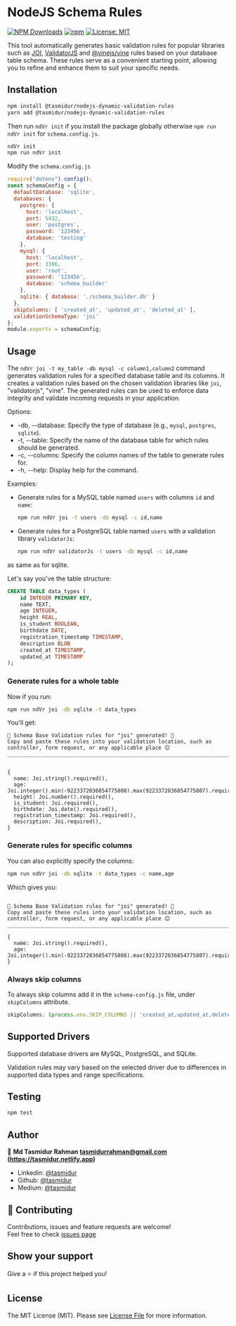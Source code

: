# NodeJS Schema Rules

[![NPM Downloads](https://img.shields.io/npm/dw/%40tasmidur%2Fnodejs-validation-schema-rules)](https://www.npmjs.com/package/@tasmidur/nodejs-dynamic-validation-rules)
[![npm](https://img.shields.io/npm/v/%40tasmidur%2Fnodejs-validation-schema-rules)](https://www.npmjs.com/package/indexeddb-orm)
[![License: MIT](https://img.shields.io/badge/License-MIT-yellow.svg)](https://opensource.org/licenses/MIT)

This tool automatically generates basic validation rules for popular libraries such as [JOI](https://www.npmjs.com/package/joi),    [ValidatorJS](https://www.npmjs.com/package/validatorjs) and [@vinejs/vine](https://www.npmjs.com/package/@vinejs/vine) rules based on your database table schema. These rules serve as a convenient starting point, allowing you to refine and enhance them to suit your specific needs.


## Installation

```bash
npm install @tasmidur/nodejs-dynamic-validation-rules
yarn add @tasmidur/nodejs-dynamic-validation-rules
```
Then run `ndVr init` if you install the package globally otherwise `npm run ndVr init` for  `schema.config.js`.

```bash
ndVr init
npm run ndVr init
```

Modify the `schema.config.js`

```javascript
require("dotenv").config();
const schemaConfig = {
  defaultDatabase: 'sqlite',
  databases: {
    postgres: {
      host: 'localhost',
      port: 5432,
      user: 'postgres',
      password: '123456',
      database: 'testing'
    },
    mysql: {
      host: 'localhost',
      port: 3306,
      user: 'root',
      password: '123456',
      database: 'schema_builder'
    },
    sqlite: { database: './schema_builder.db' }
  },
  skipColumns: [ 'created_at', 'updated_at', 'deleted_at' ],
  validationSchemaType: 'joi'
};
module.exports = schemaConfig;
```

## Usage

  The `ndVr joi -t my_table -db mysql -c column1,column2` command generates validation rules for a specified database table and its columns. It creates a validation rules based on the chosen validation libraries like `joi`, "validatorjs", "vine". The generated rules can be used to enforce data integrity and validate incoming requests in your application.

  Options:
  - -db, --database: Specify the type of database (e.g., `mysql`, `postgres`, `sqlite`).
  - -t, --table: Specify the name of the database table for which rules should be generated.
  - -c, --columns: Specify the column names of the table to generate rules for.
  - -h, --help: Display help for the command.

  Examples:
  - Generate rules for a MySQL table named `users` with columns `id` and `name`:

    ```bash
    npm run ndVr joi -t users -db mysql -c id,name
    ```

  - Generate rules for a PostgreSQL table named `users` with a validation library `validatorJs`:

      ```bash
    npm run ndVr validatorJs -t users -db mysql -c id,name
      ```
  
  as same as for sqlite.

Let's say you've the table structure:

```sql
CREATE TABLE data_types (
    id INTEGER PRIMARY KEY,
    name TEXT,
    age INTEGER,
    height REAL,
    is_student BOOLEAN,
    birthdate DATE,
    registration_timestamp TIMESTAMP,
    description BLOB
    created_at TIMESTAMP,
    updated_at TIMESTAMP
);
```

### Generate rules for a whole table

Now if you run:

```bash
npm run ndVr joi -db sqlite -t data_types
```

You'll get:
```
🚀 Schema Base Validation rules for "joi" generated! 🚀
Copy and paste these rules into your validation location, such as controller, form request, or any applicable place 😊
______________________________________________________________________________________________________________________


{ 
  name: Joi.string().required(),
  age: Joi.integer().min(-9223372036854775808).max(9223372036854775807).required(),
  height: Joi.number().required(),
  is_student: Joi.required(),
  birthdate: Joi.date().required(),
  registration_timestamp: Joi.required(),
  description: Joi.required(), 
}

```

### Generate rules for specific columns

You can also explicitly specify the columns:

```bash
npm run ndVr joi -db sqlite -t data_types -c name,age
```

Which gives you:
```

🚀 Schema Base Validation rules for "joi" generated! 🚀
Copy and paste these rules into your validation location, such as controller, form request, or any applicable place 😊
______________________________________________________________________________________________________________________

{ 
  name: Joi.string().required(),
  age: Joi.integer().min(-9223372036854775808).max(9223372036854775807).required(), 
}

```

### Always skip columns

To always skip columns add it in the `schema-config.js` file, under `skipColumns` attribute.

```javascript
skipColumns: (process.env.SKIP_COLUMNS || 'created_at,updated_at,deleted_at').split(',')
```


## Supported Drivers

Supported database drivers are MySQL, PostgreSQL, and SQLite.

Validation rules may vary based on the selected driver due to differences in supported data types and range specifications.

## Testing

```bash
npm test
```
## Author
👤 **Md Tasmidur Rahman <tasmidurrahman@gmail.com> (https://tasmidur.netlify.app)**

* Linkedin: [@tasmidur](https://www.linkedin.com/in/tasmidur/)
* Github: [@tasmidur](https://github.com/tasmidur)
* Medium: [@tasmidur](https://medium.com/@tasmidur)

## 🤝 Contributing

Contributions, issues and feature requests are welcome!<br />Feel free to check [issues page](https://github.com/tasmidur/nodejs-dynamic-validation-rules/issues)

## Show your support

Give a ⭐️ if this project helped you!

## License

The MIT License (MIT). Please see [License File](LICENSE.md) for more information.